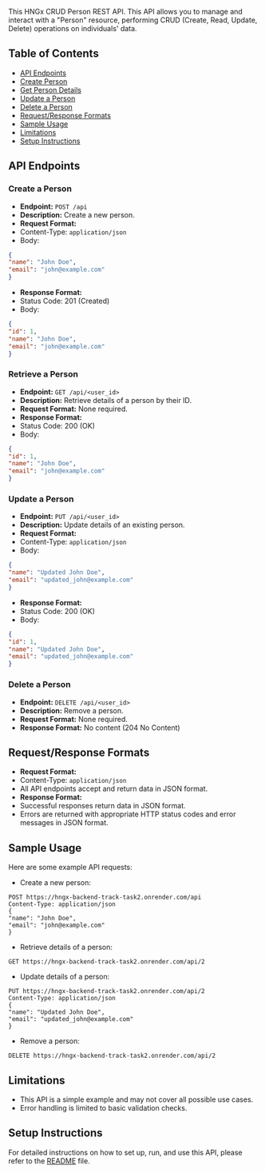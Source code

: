 This HNGx CRUD Person REST API. This API allows you to manage
and interact with a "Person" resource, performing CRUD (Create, Read, Update, Delete)
operations on individuals' data.
## Table of Contents
- [API Endpoints](#api-endpoints)
- [Create Person](#create-person)
- [Get Person Details](#retrieve-a-person)
- [Update a Person](#update-a-person)
- [Delete a Person](#delete-a-person)
- [Request/Response Formats](#requestresponse-formats)
- [Sample Usage](#sample-usage)
- [Limitations](#limitations)
- [Setup Instructions](#setup-instructions)
## API Endpoints
### Create a Person
- **Endpoint:** `POST /api`
- **Description:** Create a new person.
- **Request Format:**
- Content-Type: `application/json`
- Body:
```json
{
"name": "John Doe",
"email": "john@example.com"
}
```
- **Response Format:**
- Status Code: 201 (Created)
- Body:
```json
{
"id": 1,
"name": "John Doe",
"email": "john@example.com"
}
```
### Retrieve a Person
- **Endpoint:** `GET /api/<user_id>`
- **Description:** Retrieve details of a person by their ID.
- **Request Format:** None required.
- **Response Format:**
- Status Code: 200 (OK)
- Body:
```json
{
"id": 1,
"name": "John Doe",
"email": "john@example.com"
}
```
### Update a Person
- **Endpoint:** `PUT /api/<user_id>`
- **Description:** Update details of an existing person.
- **Request Format:**
- Content-Type: `application/json`
- Body:
```json
{
"name": "Updated John Doe",
"email": "updated_john@example.com"
}
```
- **Response Format:**
- Status Code: 200 (OK)
- Body:
```json
{
"id": 1,
"name": "Updated John Doe",
"email": "updated_john@example.com"
}
```
### Delete a Person
- **Endpoint:** `DELETE /api/<user_id>`
- **Description:** Remove a person.
- **Request Format:** None required.
- **Response Format:** No content (204 No Content)
## Request/Response Formats
- **Request Format:**
- Content-Type: `application/json`
- All API endpoints accept and return data in JSON format.
- **Response Format:**
- Successful responses return data in JSON format.
- Errors are returned with appropriate HTTP status codes and error messages in JSON format.
## Sample Usage
Here are some example API requests:
- Create a new person:
```http
POST https://hngx-backend-track-task2.onrender.com/api
Content-Type: application/json
{
"name": "John Doe",
"email": "john@example.com"
}
```
- Retrieve details of a person:
```http
GET https://hngx-backend-track-task2.onrender.com/api/2
```
- Update details of a person:
```http
PUT https://hngx-backend-track-task2.onrender.com/api/2
Content-Type: application/json
{
"name": "Updated John Doe",
"email": "updated_john@example.com"
}
```
- Remove a person:
```http
DELETE https://hngx-backend-track-task2.onrender.com/api/2
```
## Limitations
- This API is a simple example and may not cover all possible use cases.
- Error handling is limited to basic validation checks.
## Setup Instructions
For detailed instructions on how to set up, run, and use this API, please refer to the
[README](README.md) file.